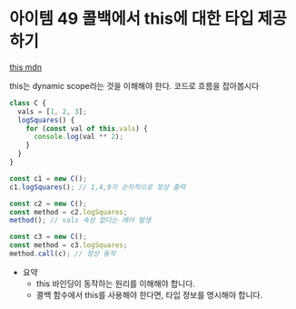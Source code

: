 # 아이템 49 콜백에서 this에 대한 타입 제공하기

[this mdn](https://developer.mozilla.org/ko/docs/Web/JavaScript/Reference/Operators/this)

this는 dynamic scope라는 것을 이해해야 한다. 코드로 흐름을 잡아봅시다

```typescript
class C {
  vals = [1, 2, 3];
  logSquares() {
    for (const val of this.vals) {
      console.log(val ** 2);
    }
  }
}

const c1 = new C();
c1.logSquares(); // 1,4,9가 순차적으로 정상 출력

const c2 = new C();
const method = c2.logSquares;
method(); // vals 속성 없다는 에러 발생

const c3 = new C();
const method = c3.logSquares;
method.call(c); // 정상 동작
```

- 요약
  - this 바인딩이 동작하는 원리를 이해해야 합니다.
  - 콜백 함수에서 this를 사용해야 한다면, 타입 정보를 명시해야 합니다.
